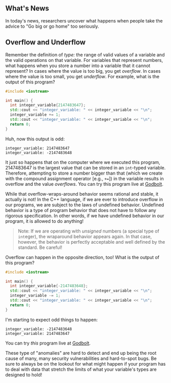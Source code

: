 ## What's News

In today's news, researchers uncover what happens when people take the advice to "Go big or go home" too seriously. 

## Overflow and Underflow

Remember the definition of _type:_ the range of valid values of a variable and the valid operations on that variable. For variables that represent numbers, what happens when you store a number into a variable that it cannot represent? In cases where the value is too big, you get _overflow_. In cases where the value is too small, you get _underflow_. For example, what is the output of this program?

```C++
#include <iostream>

int main() {
  int integer_variable{2147483647};
  std::cout << "integer_variable: " << integer_variable << "\n";
  integer_variable += 1;
  std::cout << "integer_variable: " << integer_variable << "\n";
  return 0;
}
```

Huh, now this output is odd:

```
integer_variable: 2147483647
integer_variable: -2147483648
```

It just so happens that on the computer where we executed this program, 2147483647 is the largest value that can be stored in an `int`-typed variable. Therefore, attempting to store a number bigger than that (which we create with the compound assignment operator [e.g., `+=`]) in the variable results in overflow and the value _overflows_. You can try this program live at [Godbolt](https://godbolt.org/z/asMEr4h8W). 

While that overflow-wraps-around behavior seems rational and stable, it actually is not! In the C++ language, if we are ever to introduce overflow in our programs, we are subject to the laws of undefined behavior. Undefined behavior is a type of program behavior that does not have to follow any rigorous specification. In other words, if we have undefined behavior in our program, it is allowed to do anything!

> Note: If we are operating with *unsigned* numbers (a special type of `int`eger), the wraparound behavior appears again. In that case, however, the behavior is perfectly acceptable and well defined by the standard. Be careful!

Overflow can happen in the opposite direction, too! What is the output of this program?

```C++
#include <iostream>

int main() {
  int integer_variable{-2147483648};
  std::cout << "integer_variable: " << integer_variable << "\n";
  integer_variable -= 1;
  std::cout << "integer_variable: " << integer_variable << "\n";
  return 0;
}
```

I'm starting to expect odd things to happen:

```
integer_variable: -2147483648
integer_variable: 2147483647
```

You can try *this* program live at [Godbolt](https://godbolt.org/z/YMqMezE6b).

These type of "anomalies" are hard to detect and end up being the root cause of many, many security vulnerabilities and hard-to-spot bugs. Be sure to always be on the lookout for what might happen if your program has to deal with data that stretch the limits of what your variable's types are designed to hold!